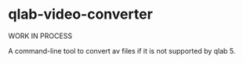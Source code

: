 # qlab-video-converter

WORK IN PROCESS

A command-line tool to convert av files if it is not supported by qlab 5.



